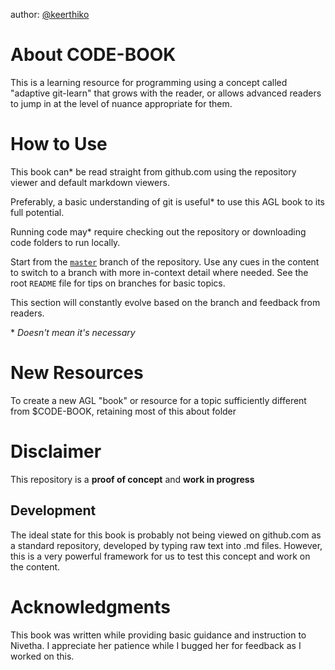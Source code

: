 author: [@keerthiko](https://twitter.com/keerthiko)

# About CODE-BOOK

This is a learning resource for programming using a concept called "adaptive git-learn" that grows with the reader, or allows advanced readers to jump in at the level of nuance appropriate for them.

# How to Use
This book can* be read straight from github.com using the repository viewer and default markdown viewers.

Preferably, a basic understanding of git is useful* to use this AGL book to its full potential.

Running code may* require checking out the repository or downloading code folders to run locally.

Start from the [`master`](https://github.com/keerthik/code-book/) branch of the repository. Use any cues in the content to switch to a branch with more in-context detail where needed. See the root `README` file for tips on branches for basic topics.

This section will constantly evolve based on the branch and feedback from readers.

\* *Doesn't mean it's necessary*

# New Resources
To create a new AGL "book" or resource for a topic sufficiently different from $CODE-BOOK, retaining most of this about folder

# Disclaimer
This repository is a **proof of concept** and **work in progress**

## Development
The ideal state for this book is probably not being viewed on github.com as a standard repository, developed by typing raw text into .md files. However, this is a very powerful framework for us to test this concept and work on the content.

# Acknowledgments
This book was written while providing basic guidance and instruction to Nivetha. I appreciate her patience while I bugged her for feedback as I worked on this.